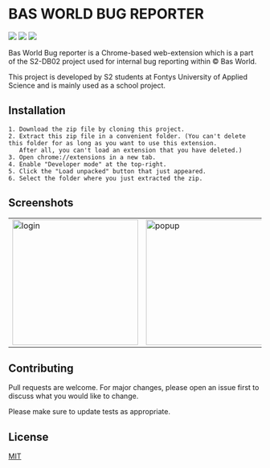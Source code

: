 # BAS WORLD BUG REPORTER

![](https://img.shields.io/github/manifest-json/v/s2-db02/s2-webextension) ![](https://img.shields.io/github/issues/s2-db02/s2-webextension) ![](https://img.shields.io/github/last-commit/s2-db02/s2-webextension)


Bas World Bug reporter is a Chrome-based web-extension which is a part of the S2-DB02 project used for internal bug reporting within © Bas World.

This project is developed by S2 students at Fontys University of Applied Science and is mainly used as a school project.

## Installation

```
1. Download the zip file by cloning this project.
2. Extract this zip file in a convenient folder. (You can't delete this folder for as long as you want to use this extension. 
   After all, you can't load an extension that you have deleted.)
3. Open chrome://extensions in a new tab.
4. Enable "Developer mode" at the top-right.
5. Click the "Load unpacked" button that just appeared.
6. Select the folder where you just extracted the zip. 
```

## Screenshots

<table><tr>
<td> <img src="https://imgur.com/rZtm604.png" alt="login" style="width: 250px;"/> </td>
<td> <img src="https://imgur.com/tVem7hw.png" alt="popup" style="width: 250px;"/> </td>
</tr></table>



## Contributing
Pull requests are welcome. For major changes, please open an issue first to discuss what you would like to change.

Please make sure to update tests as appropriate.

## License
[MIT](https://choosealicense.com/licenses/mit/)
